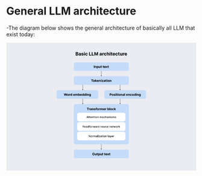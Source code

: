 # General LLM architecture
-The diagram below shows the general architecture of basically all LLM that exist today:

![Output examples](https://raw.githubusercontent.com/Cohegen/deepseek-from-scratch/main/deepseek_assets/Basic-LLM-architecture.webp)




